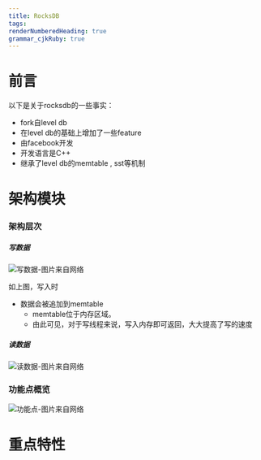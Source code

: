 ```yaml
---
title: RocksDB
tags: 
renderNumberedHeading: true
grammar_cjkRuby: true
---
```

# 前言
以下是关于rocksdb的一些事实：
- fork自level db
- 在level db的基础上增加了一些feature
- 由facebook开发
- 开发语言是C++
- 继承了level db的memtable , sst等机制

# 架构模块
### 架构层次
##### 写数据
![写数据-图片来自网络](https://gitee.com/string_coder/xiaoshujiang/raw/master/write.jpg)

如上图，写入时
 - 数据会被追加到memtable
 	 - memtable位于内存区域。
	 - 由此可见，对于写线程来说，写入内存即可返回，大大提高了写的速度

##### 读数据
![读数据-图片来自网络](https://gitee.com/string_coder/xiaoshujiang/raw/master/read.jpg)

### 功能点概览
![功能点-图片来自网络](https://gitee.com/string_coder/xiaoshujiang/raw/master/functions.png)


# 重点特性
